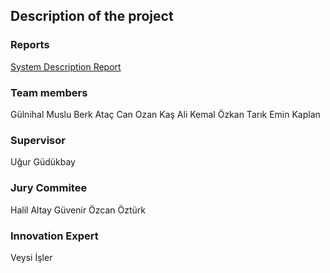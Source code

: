 ## Description of the project


### Reports

[System Description Report](https://github.com/nomad-design/nomad-design.github.io/raw/master/SpecificationReport_Nomad.pdf)

### Team members
Gülnihal Muslu
Berk Ataç
Can Ozan Kaş
Ali Kemal Özkan
Tarık Emin Kaplan

### Supervisor
Uğur Güdükbay

### Jury Commitee
Halil Altay Güvenir
Özcan Öztürk

### Innovation Expert
Veysi İşler
